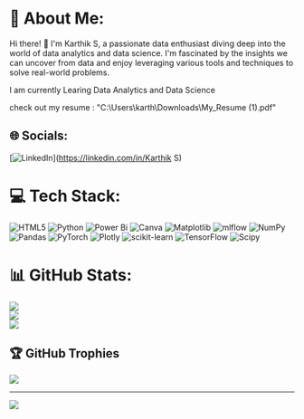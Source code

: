 # 💫 About Me:
Hi there! 👋 I'm Karthik S, a passionate data enthusiast diving deep into the world of data analytics and data science. I'm fascinated by the insights we can uncover from data and enjoy leveraging various tools and techniques to solve real-world problems.

I am currently Learing Data Analytics and Data Science

check out my resume : "C:\Users\karth\Downloads\My_Resume (1).pdf"


## 🌐 Socials:
[![LinkedIn](https://img.shields.io/badge/LinkedIn-%230077B5.svg?logo=linkedin&logoColor=white)](https://linkedin.com/in/Karthik S) 

# 💻 Tech Stack:
![HTML5](https://img.shields.io/badge/html5-%23E34F26.svg?style=flat-square&logo=html5&logoColor=white) ![Python](https://img.shields.io/badge/python-3670A0?style=flat-square&logo=python&logoColor=ffdd54) ![Power Bi](https://img.shields.io/badge/power_bi-F2C811?style=flat-square&logo=powerbi&logoColor=black) ![Canva](https://img.shields.io/badge/Canva-%2300C4CC.svg?style=flat-square&logo=Canva&logoColor=white) ![Matplotlib](https://img.shields.io/badge/Matplotlib-%23ffffff.svg?style=flat-square&logo=Matplotlib&logoColor=black) ![mlflow](https://img.shields.io/badge/mlflow-%23d9ead3.svg?style=flat-square&logo=numpy&logoColor=blue) ![NumPy](https://img.shields.io/badge/numpy-%23013243.svg?style=flat-square&logo=numpy&logoColor=white) ![Pandas](https://img.shields.io/badge/pandas-%23150458.svg?style=flat-square&logo=pandas&logoColor=white) ![PyTorch](https://img.shields.io/badge/PyTorch-%23EE4C2C.svg?style=flat-square&logo=PyTorch&logoColor=white) ![Plotly](https://img.shields.io/badge/Plotly-%233F4F75.svg?style=flat-square&logo=plotly&logoColor=white) ![scikit-learn](https://img.shields.io/badge/scikit--learn-%23F7931E.svg?style=flat-square&logo=scikit-learn&logoColor=white) ![TensorFlow](https://img.shields.io/badge/TensorFlow-%23FF6F00.svg?style=flat-square&logo=TensorFlow&logoColor=white) ![Scipy](https://img.shields.io/badge/SciPy-%230C55A5.svg?style=flat-square&logo=scipy&logoColor=%white)
# 📊 GitHub Stats:
![](https://github-readme-stats.vercel.app/api?username=Karthiks555&theme=blue-green&hide_border=false&include_all_commits=true&count_private=true)<br/>
![](https://github-readme-streak-stats.herokuapp.com/?user=Karthiks555&theme=blue-green&hide_border=false)<br/>
![](https://github-readme-stats.vercel.app/api/top-langs/?username=Karthiks555&theme=blue-green&hide_border=false&include_all_commits=true&count_private=true&layout=compact)

## 🏆 GitHub Trophies
![](https://github-profile-trophy.vercel.app/?username=Karthiks555&theme=radical&no-frame=false&no-bg=true&margin-w=4)

---
[![](https://visitcount.itsvg.in/api?id=Karthiks555&icon=0&color=0)](https://visitcount.itsvg.in)

